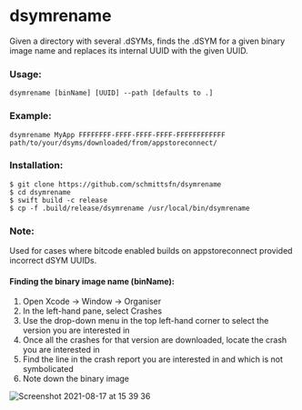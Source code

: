 # dsymrename

Given a directory with several .dSYMs, finds the .dSYM for a given binary image name and replaces its internal UUID with the given UUID.

### Usage:
```
dsymrename [binName] [UUID] --path [defaults to .]
```

### Example:
```
dsymrename MyApp FFFFFFFF-FFFF-FFFF-FFFF-FFFFFFFFFFFF path/to/your/dsyms/downloaded/from/appstoreconnect/
```

### Installation:
```
$ git clone https://github.com/schmittsfn/dsymrename
$ cd dsymrename
$ swift build -c release
$ cp -f .build/release/dsymrename /usr/local/bin/dsymrename
```

### Note:
Used for cases where bitcode enabled builds on appstoreconnect provided incorrect dSYM UUIDs.

#### Finding the binary image name (binName):
1. Open Xcode -> Window -> Organiser
2. In the left-hand pane, select Crashes
3. Use the drop-down menu in the top left-hand corner to select the version you are interested in
3. Once all the crashes for that version are downloaded, locate the crash you are interested in
4. Find the line in the crash report you are interested in and which is not symbolicated
5. Note down the binary image

![Screenshot 2021-08-17 at 15 39 36](https://user-images.githubusercontent.com/1940017/129736054-49245b74-359b-41e5-9859-acd9b27e07a5.png)


